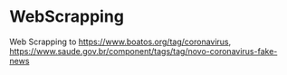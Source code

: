 # WebScrapping
Web Scrapping to https://www.boatos.org/tag/coronavirus, https://www.saude.gov.br/component/tags/tag/novo-coronavirus-fake-news
